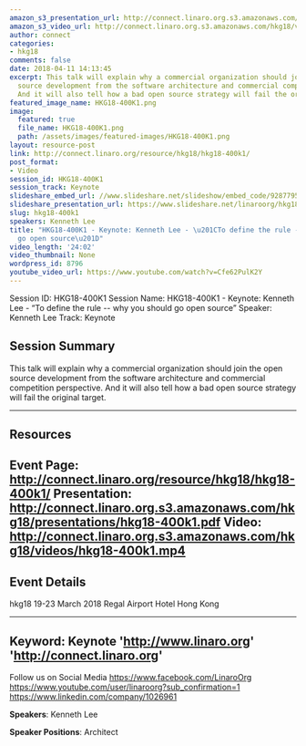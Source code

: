 ```yaml
---
amazon_s3_presentation_url: http://connect.linaro.org.s3.amazonaws.com/hkg18/presentations/hkg18-400k1.pdf
amazon_s3_video_url: http://connect.linaro.org.s3.amazonaws.com/hkg18/videos/hkg18-400k1.mp4
author: connect
categories:
- hkg18
comments: false
date: 2018-04-11 14:13:45
excerpt: This talk will explain why a commercial organization should join the open
  source development from the software architecture and commercial competition  perspective.
  And it will also tell how a bad open source strategy will fail the original target.
featured_image_name: HKG18-400K1.png
image:
  featured: true
  file_name: HKG18-400K1.png
  path: /assets/images/featured-images/HKG18-400K1.png
layout: resource-post
link: http://connect.linaro.org/resource/hkg18/hkg18-400k1/
post_format:
- Video
session_id: HKG18-400K1
session_track: Keynote
slideshare_embed_url: //www.slideshare.net/slideshow/embed_code/92877953
slideshare_presentation_url: https://www.slideshare.net/linaroorg/hkg18400k1-keynote-kenneth-lee-to-define-the-rule-why-you-should-go-open-source
slug: hkg18-400k1
speakers: Kenneth Lee
title: "HKG18-400K1 - Keynote: Kenneth Lee - \u201CTo define the rule -- why you should
  go open source\u201D"
video_length: '24:02'
video_thumbnail: None
wordpress_id: 8796
youtube_video_url: https://www.youtube.com/watch?v=Cfe62PulK2Y
---
```


Session ID: HKG18-400K1
Session Name: HKG18-400K1 - Keynote: Kenneth Lee - “To define the rule -- why you should go open source”
Speaker: Kenneth Lee
Track: Keynote


## Session Summary
This talk will explain why a commercial organization should join the open source development from the software architecture and commercial competition  perspective. And it will also tell how a bad open source strategy will fail the original target.

---------------------------------------------------
## Resources
Event Page: http://connect.linaro.org/resource/hkg18/hkg18-400k1/
Presentation: http://connect.linaro.org.s3.amazonaws.com/hkg18/presentations/hkg18-400k1.pdf
Video: http://connect.linaro.org.s3.amazonaws.com/hkg18/videos/hkg18-400k1.mp4
 ---------------------------------------------------
## Event Details
hkg18
19-23 March 2018 
Regal Airport Hotel Hong Kong

---------------------------------------------------
Keyword: Keynote
'http://www.linaro.org'
'http://connect.linaro.org'
---------------------------------------------------
Follow us on Social Media
https://www.facebook.com/LinaroOrg
https://www.youtube.com/user/linaroorg?sub_confirmation=1
https://www.linkedin.com/company/1026961

**Speakers**: Kenneth Lee

**Speaker Positions**: Architect